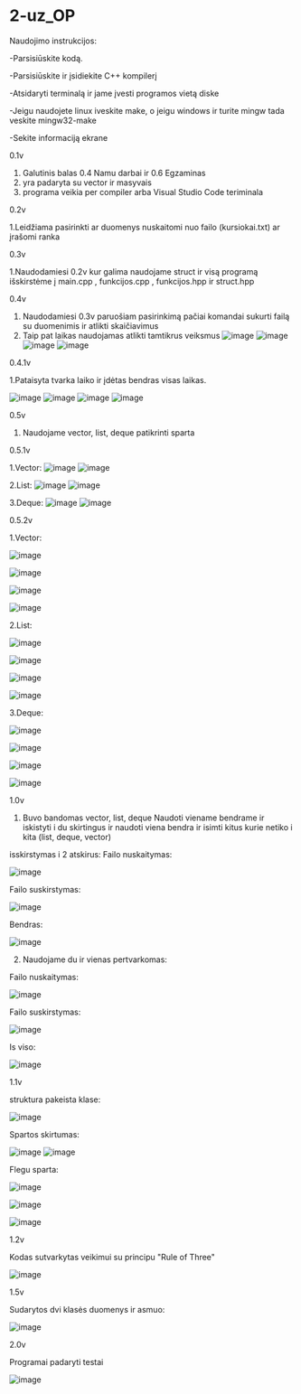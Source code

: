# 2-uz_OP

Naudojimo instrukcijos:

-Parsisiūskite kodą.

-Parsisiūskite ir įsidiekite C++ kompilerį

-Atsidaryti terminalą ir jame įvesti programos vietą diske

-Jeigu naudojete linux iveskite make, o jeigu windows ir turite mingw tada veskite mingw32-make

-Sekite informaciją ekrane


0.1v
1. Galutinis balas 0.4 Namu darbai ir 0.6 Egzaminas
2. yra padaryta su vector ir masyvais
3. programa veikia per compiler arba Visual Studio Code teriminala

0.2v

1.Leidžiama pasirinkti ar duomenys nuskaitomi nuo failo (kursiokai.txt) ar įrašomi ranka

0.3v

1.Naudodamiesi 0.2v kur galima naudojame struct ir visą programą išskirstėme į main.cpp , funkcijos.cpp , funkcijos.hpp ir struct.hpp 

0.4v

1. Naudodamiesi 0.3v paruošiam pasirinkimą pačiai komandai sukurti failą su duomenimis ir atlikti skaičiavimus
2. Taip pat laikas naudojamas atlikti tamtikrus veiksmus
![image](https://user-images.githubusercontent.com/75576100/111757862-77272400-88a4-11eb-94a3-3d3cd69fd1a0.png)
![image](https://user-images.githubusercontent.com/75576100/111757970-96be4c80-88a4-11eb-94b5-24f53f42bda0.png)
![image](https://user-images.githubusercontent.com/75576100/111758021-a63d9580-88a4-11eb-99f5-a45e095f807e.png)
![image](https://user-images.githubusercontent.com/75576100/111762762-0c78e700-88aa-11eb-9956-dbb85173d165.png)


0.4.1v

1.Pataisyta tvarka laiko ir įdėtas bendras visas laikas.

![image](https://user-images.githubusercontent.com/75576100/111769594-14d52000-88b2-11eb-9f52-06a30626073e.png)
![image](https://user-images.githubusercontent.com/75576100/111769709-31715800-88b2-11eb-8a62-c72eb313f024.png)
![image](https://user-images.githubusercontent.com/75576100/111769754-3e8e4700-88b2-11eb-913e-047696a358ee.png)
![image](https://user-images.githubusercontent.com/75576100/111769874-61b8f680-88b2-11eb-8c6a-45a1f82d7ebd.png)

0.5v

1. Naudojame vector, list, deque patikrinti sparta

0.5.1v

1.Vector:
![image](https://user-images.githubusercontent.com/75576100/114917171-5237b980-9e2e-11eb-9146-2241517c2179.png)
![image](https://user-images.githubusercontent.com/75576100/114917415-962abe80-9e2e-11eb-9e42-9f673659ec4b.png)

2.List:
![image](https://user-images.githubusercontent.com/75576100/114917561-c3776c80-9e2e-11eb-847a-e361d499c3e2.png)
![image](https://user-images.githubusercontent.com/75576100/114917592-ceca9800-9e2e-11eb-8d9f-5abc3205daa4.png)

3.Deque:
![image](https://user-images.githubusercontent.com/75576100/114917696-e9047600-9e2e-11eb-9be4-8d90dcb6aa6e.png)
![image](https://user-images.githubusercontent.com/75576100/114917769-fd487300-9e2e-11eb-98f1-07ac474aeb31.png)

0.5.2v

1.Vector:

![image](https://user-images.githubusercontent.com/75576100/114997580-ac756080-9ea8-11eb-9911-3c32cf0d9743.png)

![image](https://user-images.githubusercontent.com/75576100/114997784-e34b7680-9ea8-11eb-96aa-50b09e3a8fab.png)

![image](https://user-images.githubusercontent.com/75576100/114997835-f3fbec80-9ea8-11eb-8ce4-2f35882aa61e.png)

![image](https://user-images.githubusercontent.com/75576100/114997917-0d9d3400-9ea9-11eb-9e95-0370ed1fc33c.png)

2.List:

![image](https://user-images.githubusercontent.com/75576100/114998556-c06d9200-9ea9-11eb-8f7c-3742297dda50.png)

![image](https://user-images.githubusercontent.com/75576100/114998606-ccf1ea80-9ea9-11eb-8c47-2dc064894af4.png)

![image](https://user-images.githubusercontent.com/75576100/114998674-dda26080-9ea9-11eb-9cbe-f4b02aed986b.png)

![image](https://user-images.githubusercontent.com/75576100/114998772-f3b02100-9ea9-11eb-93c9-e600e5b78792.png)

3.Deque:

![image](https://user-images.githubusercontent.com/75576100/114999237-543f5e00-9eaa-11eb-80d7-7caa80dcd1f9.png)

![image](https://user-images.githubusercontent.com/75576100/114999279-615c4d00-9eaa-11eb-8dd3-42186cd464aa.png)

![image](https://user-images.githubusercontent.com/75576100/114999323-6caf7880-9eaa-11eb-81e4-8217a0be9e96.png)

![image](https://user-images.githubusercontent.com/75576100/114999404-805adf00-9eaa-11eb-8bc2-b8c331cba1d7.png)


1.0v

1. Buvo bandomas vector, list, deque Naudoti viename bendrame ir iskistyti i du skirtingus ir naudoti viena bendra ir isimti kitus kurie netiko i kita (list, deque, vector)

isskirstymas i 2 atskirus:
Failo nuskaitymas:

![image](https://user-images.githubusercontent.com/75576100/115122893-1bdf7300-9fc3-11eb-9aab-851b48536b7a.png)


Failo suskirstymas:

![image](https://user-images.githubusercontent.com/75576100/115122904-2bf75280-9fc3-11eb-8b0b-b275cd72828b.png)


Bendras:

![image](https://user-images.githubusercontent.com/75576100/115122910-344f8d80-9fc3-11eb-90c9-3e08f952a024.png)


2. Naudojame du ir vienas pertvarkomas:

Failo nuskaitymas:

![image](https://user-images.githubusercontent.com/75576100/115123038-d40d1b80-9fc3-11eb-8199-50398d6aa817.png)

Failo suskirstymas:

![image](https://user-images.githubusercontent.com/75576100/115123048-de2f1a00-9fc3-11eb-84eb-950fab973650.png)

Is viso:

![image](https://user-images.githubusercontent.com/75576100/115123053-eb4c0900-9fc3-11eb-9de2-b2a27575065f.png)


1.1v

struktura pakeista klase:

![image](https://user-images.githubusercontent.com/75576100/117547180-e7e1f580-b036-11eb-9974-ac7ed683cc30.png)


Spartos skirtumas:

![image](https://user-images.githubusercontent.com/75576100/117547138-ac472b80-b036-11eb-8468-07f482627154.png)
![image](https://user-images.githubusercontent.com/75576100/117547142-b2d5a300-b036-11eb-99df-0ba74b597bed.png)



Flegu sparta:

![image](https://user-images.githubusercontent.com/75576100/117547154-c1bc5580-b036-11eb-8d12-1060477f779b.png)

![image](https://user-images.githubusercontent.com/75576100/117547158-c97bfa00-b036-11eb-91b8-7f4d6a0fc839.png)

![image](https://user-images.githubusercontent.com/75576100/117547160-cf71db00-b036-11eb-87ac-544e827e7039.png)


1.2v 


Kodas sutvarkytas veikimui su principu "Rule of Three"

![image](https://user-images.githubusercontent.com/75576100/118229101-11b27680-b494-11eb-962e-442fa247f141.png)


1.5v

Sudarytos dvi klasės duomenys ir asmuo:

![image](https://user-images.githubusercontent.com/75576100/118764478-3dfa3880-b882-11eb-82ce-a393d52fa219.png)


2.0v

Programai padaryti testai

![image](https://user-images.githubusercontent.com/75576100/119089851-75e4b580-ba13-11eb-8917-ff6cdf7cb3ec.png)
